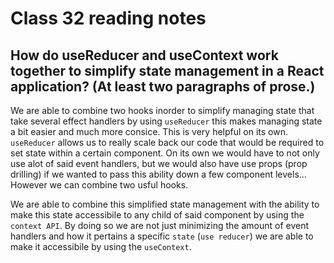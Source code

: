 # Class 32 reading notes

## How do useReducer and useContext work together to simplify state management in a React application? (At least two paragraphs of prose.)

We are able to combine two hooks inorder to simplify managing state that take several effect handlers by using `useReducer` this makes managing state a bit easier and much more consice. This is very helpful on its own. `useReducer` allows us to really scale back our code that would be required to set state within a certain component. On its own we would have to not only use alot of said event handlers, but we would also have use props (prop drilling) if we wanted to pass this ability down a few component levels... However we can combine two usful hooks.

We are able to combine this simplified state management with the ability to make this state accessibile to any child of said component by using the `context API`. By doing so we are not just minimizing the amount of event handlers and how it pertains a specific `state` (`use reducer`) we are able to make it accessibile by using the `useContext`.

